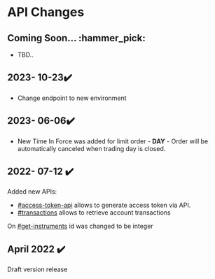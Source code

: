 # API Changes

## Coming Soon...  :hammer\_pick:

* TBD..

## 2023- 10-23✔️

* Change endpoint to new environment&#x20;

## 2023- 06-06✔️

* New Time In Force was added for limit order - **DAY** - Order will be automatically canceled when trading day is closed.

## 2022- 07-12 ✔️

Added new APIs:&#x20;

* [#access-token-api](../trading-app-apis/authentication-api.md#access-token-api "mention") allows to generate access token via API.
* [#transactions](../trading-app-apis/reporting-api.md#transactions "mention") allows to retrieve account transactions&#x20;

&#x20;On [#get-instruments](../trading-app-apis/meta-data-api.md#get-instruments "mention") id was changed to be integer&#x20;

## April 2022 ✔️

Draft version release&#x20;
